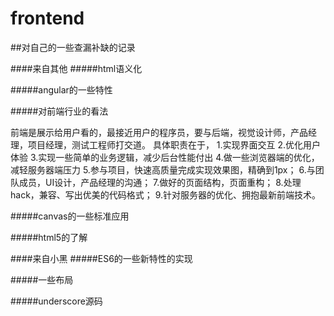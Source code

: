 # frontend


##对自己的一些查漏补缺的记录

####来自其他
#####html语义化  

#####angular的一些特性  

#####对前端行业的看法  

   前端是展示给用户看的，最接近用户的程序员，要与后端，视觉设计师，产品经理，项目经理，测试工程师打交道。
    具体职责在于，
    1.实现界面交互
    2.优化用户体验
    3.实现一些简单的业务逻辑，减少后台性能付出
    4.做一些浏览器端的优化，减轻服务器端压力
    5.参与项目，快速高质量完成实现效果图，精确到1px；
    6.与团队成员，UI设计，产品经理的沟通；
    7.做好的页面结构，页面重构；
    8.处理hack，兼容、写出优美的代码格式；
    9.针对服务器的优化、拥抱最新前端技术。

#####canvas的一些标准应用  

#####html5的了解  


####来自小黑
#####ES6的一些新特性的实现  

#####一些布局  

#####underscore源码  


